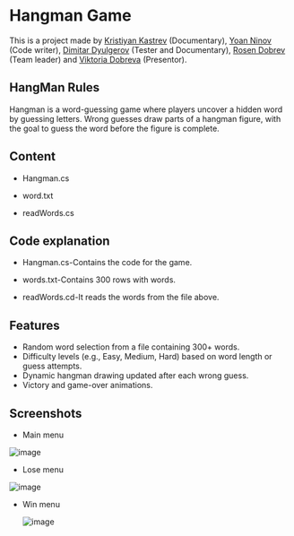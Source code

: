 # Hangman Game

This is a project made by [Kristiyan Kastrev](https://github.com/KristiyanKastrev) (Documentary), [Yoan Ninov](https://github.com/yoyoXD9) (Code writer), [Dimitar Dyulgerov](https://github.com/USAAAAAAA) (Tester and Documentary), [Rosen Dobrev](https://github.com/RosenDobrev) (Team leader) and [Viktoria Dobreva](https://github.com/viktoria) (Presentor).

## HangMan Rules 
Hangman is a word-guessing game where players uncover a hidden word by guessing letters. Wrong guesses draw parts of a hangman figure, with the goal to guess the word before the figure is complete.

## Content
* Hangman.cs

* word.txt

* readWords.cs

## Code explanation
* Hangman.cs-Contains the code for the game.

* words.txt-Contains 300 rows with words.

* readWords.cd-It reads the words from the file above.

## Features
* Random word selection from a file containing 300+ words.
* Difficulty levels (e.g., Easy, Medium, Hard) based on word length or guess attempts.
* Dynamic hangman drawing updated after each wrong guess.
* Victory and game-over animations.

## Screenshots
* Main menu

![image](https://github.com/user-attachments/assets/896f27fa-2334-4d2b-af46-ce6906f02c75)


* Lose menu

![image](https://github.com/user-attachments/assets/78135cf1-6a6e-4a41-ba5b-cf80c45bb8f5)



* Win menu

  ![image](https://github.com/user-attachments/assets/7183f03d-d157-4175-9bf7-91b616f0702b)

